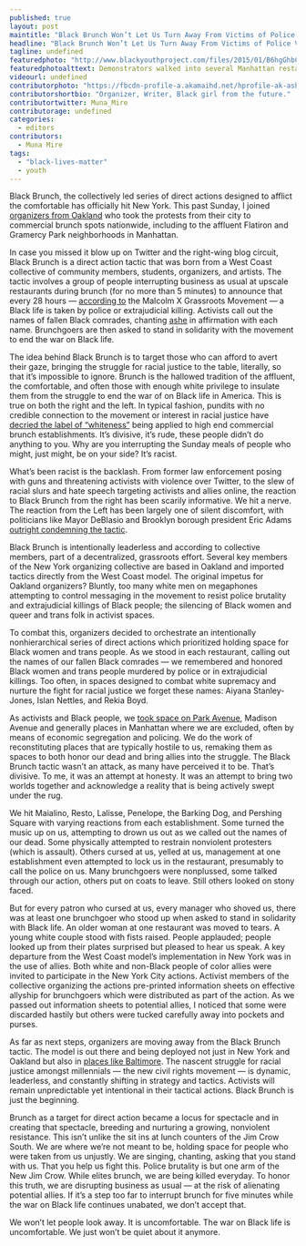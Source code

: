 ```yaml
---
published: true
layout: post
maintitle: "Black Brunch Won’t Let Us Turn Away From Victims of Police Violence  - {Young}ist"
headline: "Black Brunch Won’t Let Us Turn Away From Victims of Police Violence"
tagline: undefined
featuredphoto: "http://www.blackyouthproject.com/files/2015/01/B6hgGhbCMAIKBjS.jpg"
featuredphotoalttext: Demonstrators walked into several Manhattan restaurants to bring attention to police violence
videourl: undefined
contributorphoto: "https://fbcdn-profile-a.akamaihd.net/hprofile-ak-ash3/c0.0.180.180/s160x160/1424264_10151984679891726_511706797_a.jpg"
contributorshortbio: "Organizer, Writer, Black girl from the future."
contributortwitter: Muna_Mire
contributorage: undefined
categories: 
  - editors
contributors: 
  - Muna Mire
tags: 
  - "black-lives-matter"
  - youth
---
```

Black Brunch, the collectively led series of direct actions designed to afflict the comfortable has officially hit New York. This past Sunday, I joined [organizers from Oakland](http://ww2.kqed.org/news/2014/12/10/black-brunch-organizers-put-protest-on-the-menu) who took the protests from their city to commercial brunch spots nationwide, including to the affluent Flatiron and Gramercy Park neighborhoods in Manhattan. 

In case you missed it blow up on Twitter and the right-wing blog circuit, Black Brunch is a direct action tactic that was born from a West Coast collective of community members, students, organizers, and artists. The tactic involves a group of people interrupting business as usual at upscale restaurants during brunch (for no more than 5 minutes) to announce that every 28 hours — [according to](https://mxgm.org/wp-content/uploads/2013/04/Operation-Ghetto-Storm.pdf) the Malcolm X Grassroots Movement — a Black life is taken by police or extrajudicial killing. Activists call out the names of fallen Black comrades, chanting [ashe](http://www.aseire.com/meaning.php) in affirmation with each name. Brunchgoers are then asked to stand in solidarity with the movement to end the war on Black life.

The idea behind Black Brunch is to target those who can afford to avert their gaze, bringing the struggle for racial justice to the table, literally, so that it’s impossible to ignore. Brunch is the hallowed tradition of the affluent, the comfortable, and often those with enough white privilege to insulate them from the struggle to end the war of on Black life in America. This is true on both the right and the left. In typical fashion, pundits with no credible connection to the movement or interest in racial justice have [decried the label of “whiteness”](http://www.nationalreview.com/article/395761/brunch-new-white-space-ian-tuttle) being applied to high end commercial brunch establishments. It’s divisive, it’s rude, these people didn’t do anything to you. Why are you interrupting the Sunday meals of people who might, just might, be on your side? It’s racist. 

What’s been racist is the backlash. From former law enforcement posing with guns and threatening activists with violence over Twitter, to the slew of racial slurs and hate speech targeting activists and allies online, the reaction to Black Brunch from the right has been scarily informative. We hit a nerve. The reaction from the Left has been largely one of silent discomfort, with politicians like Mayor DeBlasio and Brooklyn borough president Eric Adams [outright condemning the tactic](http://observer.com/2015/01/brooklyn-borough-president-blasts-black-brunch-protests/). 

Black Brunch is intentionally leaderless and according to collective members, part of a decentralized, grassroots effort. Several key members of the New York organizing collective are based in Oakland and imported tactics directly from the West Coast model. The original impetus for Oakland organizers? Bluntly, too many white men on megaphones attempting to control messaging in the movement to resist police brutality and extrajudicial killings of Black people; the silencing of Black women and queer and trans folk in activist spaces. 

To combat this, organizers decided to orchestrate an intentionally nonhierarchical series of direct actions which prioritized holding space for Black women and trans people. As we stood in each restaurant, calling out the names of our fallen Black comrades — we remembered and honored Black women and trans people murdered by police or in extrajudicial killings. Too often, in spaces designed to combat white supremacy and nurture the fight for racial justice we forget these names: Aiyana Stanley-Jones, Islan Nettles, and Rekia Boyd.

As activists and Black people, we [took space on Park Avenue](https://twitter.com/BlackBrunchNYC/status/551796622774923265), Madison Avenue and generally places in Manhattan where we are excluded, often by means of economic segregation and policing. We do the work of reconstituting places that are typically hostile to us, remaking them as spaces to both honor our dead and bring allies into the struggle. The Black Brunch tactic wasn’t an attack, as many have perceived it to be. That’s divisive. To me, it was an attempt at honesty. It was an attempt to bring two worlds together and acknowledge a reality that is being actively swept under the rug. 

We hit Maialino, Resto, Lalisse, Penelope, the Barking Dog, and Pershing Square with varying reactions from each establishment. Some turned the music up on us, attempting to drown us out as we called out the names of our dead. Some physically attempted to restrain nonviolent protesters (which is assault). Others cursed at us, yelled at us, management at one establishment even attempted to lock us in the restaurant, presumably to call the police on us. Many brunchgoers were nonplussed, some talked through our action, others put on coats to leave. Still others looked on stony faced. 

But for every patron who cursed at us, every manager who shoved us, there was at least one brunchgoer who stood up when asked to stand in solidarity with Black life. An older woman at one restaurant was moved to tears. A young white couple stood with fists raised. People applauded; people looked up from their plates surprised but pleased to hear us speak. A key departure from the West Coast model’s implementation in New York was in the use of allies. Both white and non-Black people of color allies were invited to participate in the New York City actions. Activist members of the collective organizing the actions pre-printed information sheets on effective allyship for brunchgoers which were distributed as part of the action. As we passed out information sheets to potential allies, I noticed that some were discarded hastily but others were tucked carefully away into pockets and purses. 

As far as next steps, organizers are moving away from the Black Brunch tactic. The model is out there and being deployed not just in New York and Oakland but also in [places like Baltimore](http://www.msnbc.com/msnbc/blackbrunchnyc-demonstrations-major-cities-spark-backlash). The nascent struggle for racial justice amongst millennials — the new civil rights movement — is dynamic, leaderless, and constantly shifting in strategy and tactics. Activists will remain unpredictable yet intentional in their tactical actions. Black Brunch is just the beginning. 

Brunch as a target for direct action became a locus for spectacle and in creating that spectacle, breeding and nurturing a growing, nonviolent resistance. This isn’t unlike the sit ins at lunch counters of the Jim Crow South. We are where we’re not meant to be, holding space for people who were taken from us unjustly. We are singing, chanting, asking that you stand with us. That you help us fight this. Police brutality is but one arm of the New Jim Crow. While elites brunch, we are being killed everyday. To honor this truth, we are disrupting business as usual — at the risk of alienating potential allies. If it’s a step too far to interrupt brunch for five minutes while the war on Black life continues unabated, we don’t accept that.

We won’t let people look away. It is uncomfortable. The war on Black life is uncomfortable. We just won’t be quiet about it anymore. 



